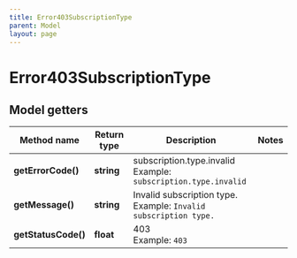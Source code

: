 ```yaml
---
title: Error403SubscriptionType
parent: Model
layout: page
---
```


# Error403SubscriptionType

## Model getters

Method name | Return type | Description | Notes
------------ | ------------- | ------------- | -------------
**getErrorCode()** | **string** | subscription.type.invalid <br>Example: `subscription.type.invalid` |
**getMessage()** | **string** | Invalid subscription type. <br>Example: `Invalid subscription type.` |
**getStatusCode()** | **float** | 403 <br>Example: `403` |

